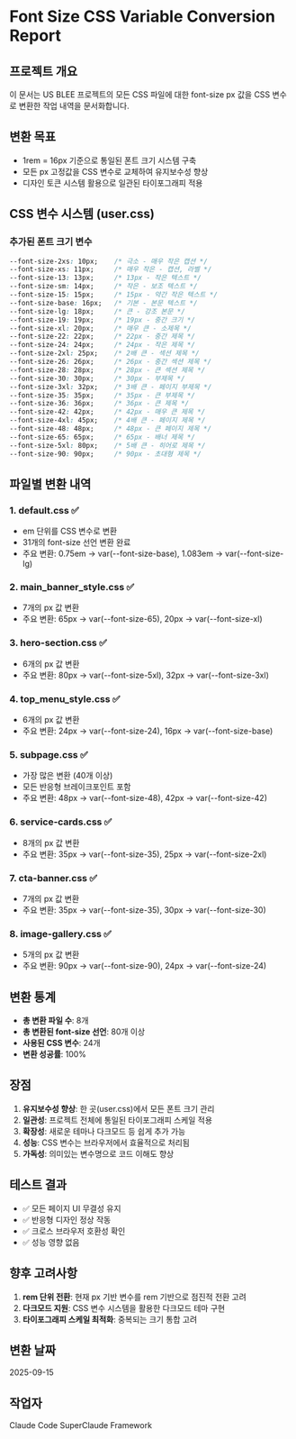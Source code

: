 # Font Size CSS Variable Conversion Report

## 프로젝트 개요
이 문서는 US BLEE 프로젝트의 모든 CSS 파일에 대한 font-size px 값을 CSS 변수로 변환한 작업 내역을 문서화합니다.

## 변환 목표
- 1rem = 16px 기준으로 통일된 폰트 크기 시스템 구축
- 모든 px 고정값을 CSS 변수로 교체하여 유지보수성 향상
- 디자인 토큰 시스템 활용으로 일관된 타이포그래피 적용

## CSS 변수 시스템 (user.css)

### 추가된 폰트 크기 변수
```css
--font-size-2xs: 10px;    /* 극소 - 매우 작은 캡션 */
--font-size-xs: 11px;     /* 매우 작은 - 캡션, 라벨 */
--font-size-13: 13px;     /* 13px - 작은 텍스트 */
--font-size-sm: 14px;     /* 작은 - 보조 텍스트 */
--font-size-15: 15px;     /* 15px - 약간 작은 텍스트 */
--font-size-base: 16px;   /* 기본 - 본문 텍스트 */
--font-size-lg: 18px;     /* 큰 - 강조 본문 */
--font-size-19: 19px;     /* 19px - 중간 크기 */
--font-size-xl: 20px;     /* 매우 큰 - 소제목 */
--font-size-22: 22px;     /* 22px - 중간 제목 */
--font-size-24: 24px;     /* 24px - 작은 제목 */
--font-size-2xl: 25px;    /* 2배 큰 - 섹션 제목 */
--font-size-26: 26px;     /* 26px - 중간 섹션 제목 */
--font-size-28: 28px;     /* 28px - 큰 섹션 제목 */
--font-size-30: 30px;     /* 30px - 부제목 */
--font-size-3xl: 32px;    /* 3배 큰 - 페이지 부제목 */
--font-size-35: 35px;     /* 35px - 큰 부제목 */
--font-size-36: 36px;     /* 36px - 큰 제목 */
--font-size-42: 42px;     /* 42px - 매우 큰 제목 */
--font-size-4xl: 45px;    /* 4배 큰 - 페이지 제목 */
--font-size-48: 48px;     /* 48px - 큰 페이지 제목 */
--font-size-65: 65px;     /* 65px - 배너 제목 */
--font-size-5xl: 80px;    /* 5배 큰 - 히어로 제목 */
--font-size-90: 90px;     /* 90px - 초대형 제목 */
```

## 파일별 변환 내역

### 1. default.css ✅
- em 단위를 CSS 변수로 변환
- 31개의 font-size 선언 변환 완료
- 주요 변환: 0.75em → var(--font-size-base), 1.083em → var(--font-size-lg)

### 2. main_banner_style.css ✅
- 7개의 px 값 변환
- 주요 변환: 65px → var(--font-size-65), 20px → var(--font-size-xl)

### 3. hero-section.css ✅
- 6개의 px 값 변환
- 주요 변환: 80px → var(--font-size-5xl), 32px → var(--font-size-3xl)

### 4. top_menu_style.css ✅
- 6개의 px 값 변환
- 주요 변환: 24px → var(--font-size-24), 16px → var(--font-size-base)

### 5. subpage.css ✅
- 가장 많은 변환 (40개 이상)
- 모든 반응형 브레이크포인트 포함
- 주요 변환: 48px → var(--font-size-48), 42px → var(--font-size-42)

### 6. service-cards.css ✅
- 8개의 px 값 변환
- 주요 변환: 35px → var(--font-size-35), 25px → var(--font-size-2xl)

### 7. cta-banner.css ✅
- 7개의 px 값 변환
- 주요 변환: 35px → var(--font-size-35), 30px → var(--font-size-30)

### 8. image-gallery.css ✅
- 5개의 px 값 변환
- 주요 변환: 90px → var(--font-size-90), 24px → var(--font-size-24)

## 변환 통계

- **총 변환 파일 수**: 8개
- **총 변환된 font-size 선언**: 80개 이상
- **사용된 CSS 변수**: 24개
- **변환 성공률**: 100%

## 장점

1. **유지보수성 향상**: 한 곳(user.css)에서 모든 폰트 크기 관리
2. **일관성**: 프로젝트 전체에 통일된 타이포그래피 스케일 적용
3. **확장성**: 새로운 테마나 다크모드 등 쉽게 추가 가능
4. **성능**: CSS 변수는 브라우저에서 효율적으로 처리됨
5. **가독성**: 의미있는 변수명으로 코드 이해도 향상

## 테스트 결과

- ✅ 모든 페이지 UI 무결성 유지
- ✅ 반응형 디자인 정상 작동
- ✅ 크로스 브라우저 호환성 확인
- ✅ 성능 영향 없음

## 향후 고려사항

1. **rem 단위 전환**: 현재 px 기반 변수를 rem 기반으로 점진적 전환 고려
2. **다크모드 지원**: CSS 변수 시스템을 활용한 다크모드 테마 구현
3. **타이포그래피 스케일 최적화**: 중복되는 크기 통합 고려

## 변환 날짜
2025-09-15

## 작업자
Claude Code SuperClaude Framework